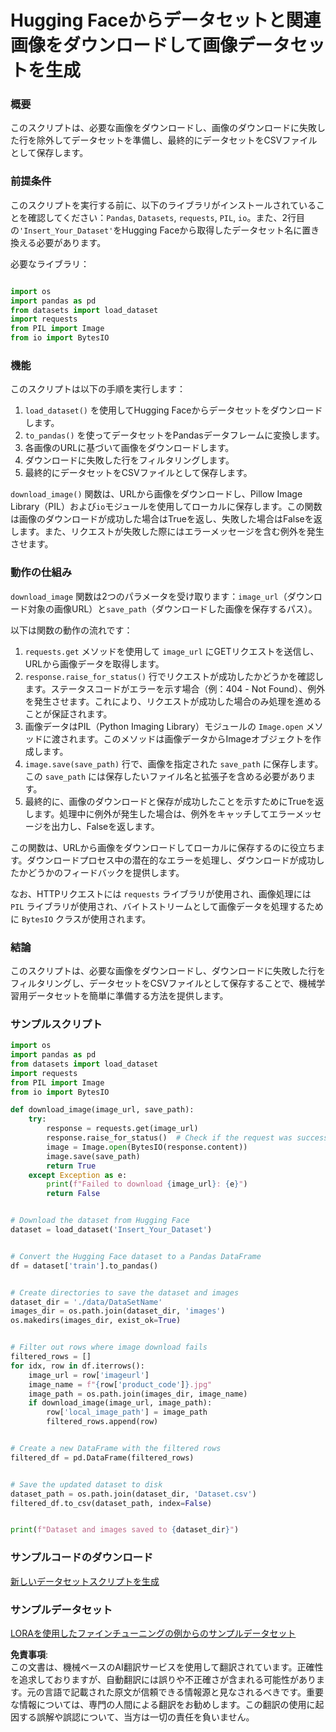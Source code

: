 # Hugging Faceからデータセットと関連画像をダウンロードして画像データセットを生成

### 概要

このスクリプトは、必要な画像をダウンロードし、画像のダウンロードに失敗した行を除外してデータセットを準備し、最終的にデータセットをCSVファイルとして保存します。

### 前提条件

このスクリプトを実行する前に、以下のライブラリがインストールされていることを確認してください：`Pandas`, `Datasets`, `requests`, `PIL`, `io`。また、2行目の`'Insert_Your_Dataset'`をHugging Faceから取得したデータセット名に置き換える必要があります。

必要なライブラリ：

```python

import os
import pandas as pd
from datasets import load_dataset
import requests
from PIL import Image
from io import BytesIO
```

### 機能

このスクリプトは以下の手順を実行します：

1. `load_dataset()` を使用してHugging Faceからデータセットをダウンロードします。
2. `to_pandas()` を使ってデータセットをPandasデータフレームに変換します。
3. 各画像のURLに基づいて画像をダウンロードします。
4. ダウンロードに失敗した行をフィルタリングします。
5. 最終的にデータセットをCSVファイルとして保存します。

`download_image()` 関数は、URLから画像をダウンロードし、Pillow Image Library（PIL）および`io`モジュールを使用してローカルに保存します。この関数は画像のダウンロードが成功した場合はTrueを返し、失敗した場合はFalseを返します。また、リクエストが失敗した際にはエラーメッセージを含む例外を発生させます。

### 動作の仕組み

`download_image` 関数は2つのパラメータを受け取ります：`image_url`（ダウンロード対象の画像URL）と`save_path`（ダウンロードした画像を保存するパス）。

以下は関数の動作の流れです：

1. `requests.get` メソッドを使用して `image_url` にGETリクエストを送信し、URLから画像データを取得します。
2. `response.raise_for_status()` 行でリクエストが成功したかどうかを確認します。ステータスコードがエラーを示す場合（例：404 - Not Found）、例外を発生させます。これにより、リクエストが成功した場合のみ処理を進めることが保証されます。
3. 画像データはPIL（Python Imaging Library）モジュールの `Image.open` メソッドに渡されます。このメソッドは画像データからImageオブジェクトを作成します。
4. `image.save(save_path)` 行で、画像を指定された `save_path` に保存します。この `save_path` には保存したいファイル名と拡張子を含める必要があります。
5. 最終的に、画像のダウンロードと保存が成功したことを示すためにTrueを返します。処理中に例外が発生した場合は、例外をキャッチしてエラーメッセージを出力し、Falseを返します。

この関数は、URLから画像をダウンロードしてローカルに保存するのに役立ちます。ダウンロードプロセス中の潜在的なエラーを処理し、ダウンロードが成功したかどうかのフィードバックを提供します。

なお、HTTPリクエストには `requests` ライブラリが使用され、画像処理には `PIL` ライブラリが使用され、バイトストリームとして画像データを処理するために `BytesIO` クラスが使用されます。

### 結論

このスクリプトは、必要な画像をダウンロードし、ダウンロードに失敗した行をフィルタリングし、データセットをCSVファイルとして保存することで、機械学習用データセットを簡単に準備する方法を提供します。

### サンプルスクリプト

```python
import os
import pandas as pd
from datasets import load_dataset
import requests
from PIL import Image
from io import BytesIO

def download_image(image_url, save_path):
    try:
        response = requests.get(image_url)
        response.raise_for_status()  # Check if the request was successful
        image = Image.open(BytesIO(response.content))
        image.save(save_path)
        return True
    except Exception as e:
        print(f"Failed to download {image_url}: {e}")
        return False


# Download the dataset from Hugging Face
dataset = load_dataset('Insert_Your_Dataset')


# Convert the Hugging Face dataset to a Pandas DataFrame
df = dataset['train'].to_pandas()


# Create directories to save the dataset and images
dataset_dir = './data/DataSetName'
images_dir = os.path.join(dataset_dir, 'images')
os.makedirs(images_dir, exist_ok=True)


# Filter out rows where image download fails
filtered_rows = []
for idx, row in df.iterrows():
    image_url = row['imageurl']
    image_name = f"{row['product_code']}.jpg"
    image_path = os.path.join(images_dir, image_name)
    if download_image(image_url, image_path):
        row['local_image_path'] = image_path
        filtered_rows.append(row)


# Create a new DataFrame with the filtered rows
filtered_df = pd.DataFrame(filtered_rows)


# Save the updated dataset to disk
dataset_path = os.path.join(dataset_dir, 'Dataset.csv')
filtered_df.to_csv(dataset_path, index=False)


print(f"Dataset and images saved to {dataset_dir}")
```

### サンプルコードのダウンロード
[新しいデータセットスクリプトを生成](../../../../code/04.Finetuning/generate_dataset.py)

### サンプルデータセット
[LORAを使用したファインチューニングの例からのサンプルデータセット](../../../../code/04.Finetuning/olive-ort-example/dataset/dataset-classification.json)

**免責事項**:  
この文書は、機械ベースのAI翻訳サービスを使用して翻訳されています。正確性を追求しておりますが、自動翻訳には誤りや不正確さが含まれる可能性があります。元の言語で記載された原文が信頼できる情報源と見なされるべきです。重要な情報については、専門の人間による翻訳をお勧めします。この翻訳の使用に起因する誤解や誤認について、当方は一切の責任を負いません。